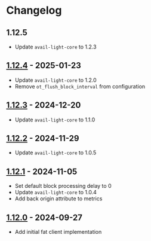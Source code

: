# Changelog

## 1.12.5

- Update `avail-light-core` to 1.2.3

## [1.12.4](https://github.com/availproject/avail-light/releases/tag/avail-light-fat-v1.12.4) - 2025-01-23

- Update `avail-light-core` to 1.2.0
- Remove `ot_flush_block_interval` from configuration

## [1.12.3](https://github.com/availproject/avail-light/releases/tag/avail-light-fat-v1.12.3) - 2024-12-20

- Update `avail-light-core` to 1.1.0

## [1.12.2](https://github.com/availproject/avail-light/releases/tag/avail-light-fat-v1.12.2) - 2024-11-29

- Update `avail-light-core` to 1.0.5

## [1.12.1](https://github.com/availproject/avail-light/releases/tag/avail-light-fat-v1.12.1) - 2024-11-05

- Set default block processing delay to 0
- Update `avail-light-core` to 1.0.4
- Add back origin attribute to metrics

## [1.12.0](https://github.com/availproject/avail-light/releases/tag/avail-light-fat-v1.12.0) - 2024-09-27

- Add initial fat client implementation
